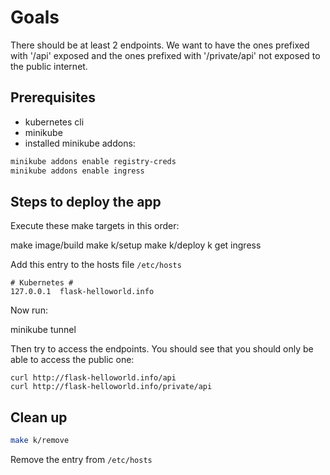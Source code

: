 # Goals

There should be at least 2 endpoints. We want to have the ones prefixed with '/api' exposed and the ones prefixed with '/private/api' not exposed to the public internet.

## Prerequisites

- kubernetes cli
- minikube
- installed minikube addons:

```sh
minikube addons enable registry-creds
minikube addons enable ingress
```

## Steps to deploy the app

Execute these make targets in this order:

make image/build
make k/setup
make k/deploy
k get ingress

Add this entry to the hosts file `/etc/hosts`

```
# Kubernetes #
127.0.0.1  flask-helloworld.info
```

Now run:

minikube tunnel

Then try to access the endpoints. You should see that you should only be able to access the public one:

```shell
curl http://flask-helloworld.info/api
curl http://flask-helloworld.info/private/api
```

## Clean up

```sh
make k/remove
```

Remove the entry from `/etc/hosts`